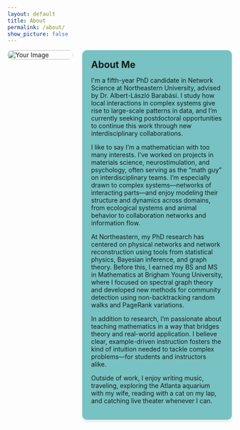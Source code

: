 ```yaml
---
layout: default
title: About
permalink: /about/
show_picture: false
---
```


<div style="display: flex; gap: 20px; align-items: flex-start;">

  <!-- Left Block: Picture and Icons -->
  <div style="flex: 1; max-width: 500px;">
    <img src="/assets/images/about.png" alt="Your Image" style="width: 100%; border-radius: 10px; margin-bottom: 10px;">
  </div>

  <!-- Right Block: Text Content -->
  <div style="flex: 2; background-color: rgb(120, 194, 195); padding: 20px; border-radius: 10px; box-shadow: 0 4px 6px rgba(0, 0, 0, 0.1);">
    <h2 style="margin: 0px 0;">About Me</h2>
    <p> I'm a fifth-year PhD candidate in Network Science at Northeastern University, advised by Dr. Albert-László Barabási. I study how local interactions in complex systems give rise to large-scale patterns in data, and I’m currently seeking postdoctoral opportunities to continue this work through new interdisciplinary collaborations. </p> 
    <p> I like to say I’m a mathematician with too many interests. I’ve worked on projects in materials science, neurostimulation, and psychology, often serving as the “math guy” on interdisciplinary teams. I’m especially drawn to complex systems—networks of interacting parts—and enjoy modeling their structure and dynamics across domains, from ecological systems and animal behavior to collaboration networks and information flow. </p> 
    <p>
    At Northeastern, my PhD research has centered on physical networks and network reconstruction using tools from statistical physics, Bayesian inference, and graph theory. 
    Before this, I earned my BS and MS in Mathematics at Brigham Young University, where I focused on spectral graph theory and developed new methods for community detection using non-backtracking random walks and PageRank variations. </p> 
    <p>
    In addition to research, I’m passionate about teaching mathematics in a way that bridges theory and real-world application. I believe clear, example-driven instruction fosters the kind of intuition needed to tackle complex problems—for students and instructors alike. 
    </p>
    <p> Outside of work, I enjoy writing music, traveling, exploring the Atlanta aquarium with my wife, reading with a cat on my lap, and catching live theater whenever I can. </p>
  </div>

</div>